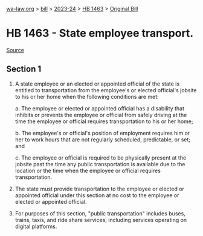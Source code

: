 [wa-law.org](/) > [bill](/bill/) > [2023-24](/bill/2023-24/) > [HB 1463](/bill/2023-24/hb/1463/) > [Original Bill](/bill/2023-24/hb/1463/1/)

# HB 1463 - State employee transport.

[Source](http://lawfilesext.leg.wa.gov/biennium/2023-24/Pdf/Bills/House%20Bills/1463.pdf)

## Section 1
1. A state employee or an elected or appointed official of the state is entitled to transportation from the employee's or elected official's jobsite to his or her home when the following conditions are met:

    a. The employee or elected or appointed official has a disability that inhibits or prevents the employee or official from safely driving at the time the employee or official requires transportation to his or her home;

    b. The employee's or official's position of employment requires him or her to work hours that are not regularly scheduled, predictable, or set; and

    c. The employee or official is required to be physically present at the jobsite past the time any public transportation is available due to the location or the time when the employee or official requires transportation.

2. The state must provide transportation to the employee or elected or appointed official under this section at no cost to the employee or elected or appointed official.

3. For purposes of this section, "public transportation" includes buses, trains, taxis, and ride share services, including services operating on digital platforms.
